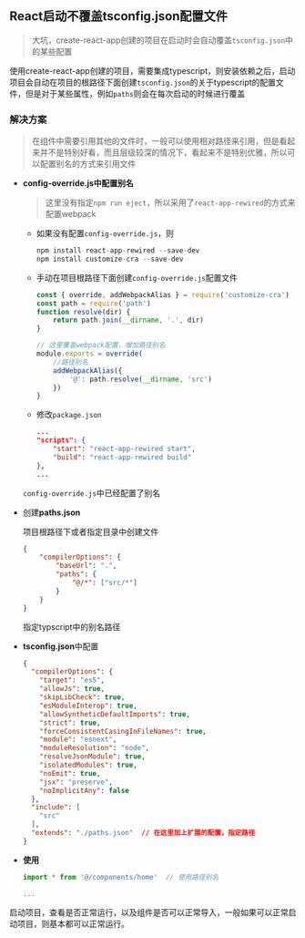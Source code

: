 ## React启动不覆盖tsconfig.json配置文件

> 大坑，create-react-app创建的项目在启动时会自动覆盖`tsconfig.json`中的某些配置

使用create-react-app创建的项目，需要集成typescript，则安装依赖之后，启动项目会自动在项目的根路径下面创建`tsconfig.json`的关于typescript的配置文件，但是对于某些属性，例如`paths`则会在每次启动的时候进行覆盖

### 解决方案

> 在组件中需要引用其他的文件时，一般可以使用相对路径来引用，但是看起来并不是特别好看，而且层级较深的情况下，看起来不是特别优雅，所以可以配置别名的方式来引用文件

- **config-override.js中配置别名**

  > 这里没有指定`npm run eject`，所以采用了`react-app-rewired`的方式来配置webpack

  - 如果没有配置`config-override.js`，则

    ```js
    npm install react-app-rewired --save-dev
    npm install customize-cra --save-dev
    ```

  - 手动在项目根路径下面创建`config-override.js`配置文件

    ```js
    const { override, addWebpackAlias } = require('customize-cra')
    const path = require('path')
    function resolve(dir) {
        return path.join(__dirname, '.', dir)
    }
    
    // 这里覆盖webpack配置，增加路径别名
    module.exports = override(
        //路径别名
        addWebpackAlias({
            '@': path.resolve(__dirname, 'src')
        })
    }
    ```

  - 修改`package.json`

    ```json
    ...
    "scripts": {
        "start": "react-app-rewired start",
        "build": "react-app-rewired build"
    },
    ...
    ```

  `config-override.js`中已经配置了别名

- 创建**paths.json**

  项目根路径下或者指定目录中创建文件

  ```json
  {
      "compilerOptions": {
          "baseUrl": ".",
          "paths": {
              "@/*": ["src/*"]
          }
      }
  }
  ```

  指定typscript中的别名路径

- **tsconfig.json**中配置

  ```json
  {
    "compilerOptions": {
      "target": "es5",
      "allowJs": true,
      "skipLibCheck": true,
      "esModuleInterop": true,
      "allowSyntheticDefaultImports": true,
      "strict": true,
      "forceConsistentCasingInFileNames": true,
      "module": "esnext",
      "moduleResolution": "node",
      "resolveJsonModule": true,
      "isolatedModules": true,
      "noEmit": true,
      "jsx": "preserve",
      "noImplicitAny": false
    },
    "include": [
      "src"
    ],
    "extends": "./paths.json"  // 在这里加上扩展的配置，指定路径
  }
  
  ```

- **使用**

  ```js
  import * from '@/components/home'  // 使用路径别名
  
  ...
  ```

  

启动项目，查看是否正常运行，以及组件是否可以正常导入，一般如果可以正常启动项目，则基本都可以正常运行。



